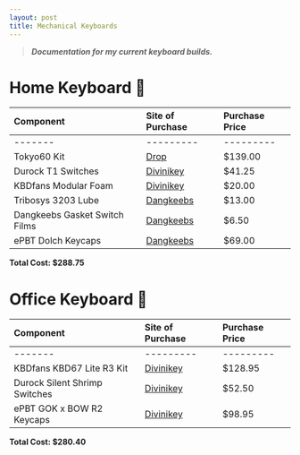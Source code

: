 ```yaml
---
layout: post
title: Mechanical Keyboards
---
```


> ***Documentation for my current keyboard builds.***

# Home Keyboard 🏡

| Component | Site of Purchase | Purchase Price |
| :--- | :--- | :--- |
|-------|---------|---------|
| Tokyo60 Kit | [Drop](https://drop.com/buy/massdrop-x-tokyo-keyboard-tokyo60-keyboard-kit) | $139.00 |
| Durock T1 Switches | [Divinikey](https://divinikey.com/products/durock-t1-tactile-switch) | $41.25 |
| KBDfans Modular Foam | [Divinikey](https://divinikey.com/products/kbdfans-module-foam) | $20.00 | 
| Tribosys 3203 Lube | [Dangkeebs](https://dangkeebs.com/collections/lubricant/products/tribosys-3203) | $13.00 |
| Dangkeebs Gasket Switch Films | [Dangkeebs](https://dangkeebs.com/collections/switch-modifications/products/dangkeebs-gasket-switch-films) | $6.50 |
| ePBT Dolch Keycaps | [Dangkeebs](https://dangkeebs.com/collections/keycaps/products/epbt-dolch) | $69.00 |

**Total Cost: $288.75**

# Office Keyboard 👔 

| Component | Site of Purchase | Purchase Price |
| :--- | :--- | :--- |
|-------|---------|---------|
| KBDfans KBD67 Lite R3 Kit | [Divinikey](https://divinikey.com/products/kbdfans-kbd67-lite-mechanical-keyboard-diy-kit) | $128.95 |
| Durock Silent Shrimp Switches | [Divinikey](https://divinikey.com/products/durock-shrimp-silent-tactile-switches) | $52.50 | 
| ePBT GOK x BOW R2 Keycaps | [Divinikey](https://divinikey.com/products/enjoypbt-x-gok-bow-keycap-set-dye-sub-pbt) | $98.95 | 

**Total Cost: $280.40**
